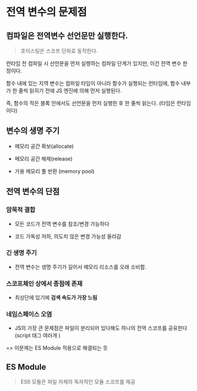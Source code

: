 # 전역 변수의 문제점

## 컴파일은 전역변수 선언문만 실행한다.

> 호이스팅은 스코프 단위로 동작한다.

런타임 전 컴파일 시 선언문을 먼저 실행하는 컴파일 단계가 있지만, 이건 전역 변수 한정이다.

함수 내에 있는 지역 변수는 컴파일 타임이 아니라 함수가 실행되는 런타임에, 함수 내부가 한 줄씩 읽히기 전에 JS 엔진에 의해 먼저 실행된다.

즉, 함수의 작은 블록 안에서도 선언문을 먼저 실행한 후 한 줄씩 읽는다. (타임은 런타임이다)


## 변수의 생명 주기

- 메모리 공간 확보(allocate)

- 메모리 공간 해제(release)

- 가용 메모리 풀 반환 (memory pool)


## 전역 변수의 단점

### 암묵적 결합

- 모든 코드가 전역 변수를 참조/변경 가능하다


- 코드 가독성 저하, 의도치 않은 변경 가능성 올라감

### 긴 생명 주기

- 전역 변수는 생명 주기가 길어서 메모리 리소스를 오래 소비함.

### 스코프체인 상에서 종점에 존재

- 최상단에 있기에 **검색 속도가 가장 느림**

### 네임스페이스 오염

- JS의 가장 큰 문제점은 파일이 분리되어 있다해도 하나의 전역 스코프를 공유한다 (script 태그 여러개 )

=> 이문제는 ES Module 적용으로 해결되는 듯

## ES Module

> ES6 모듈은 파일 자체의 독자적인 모듈 스코프를 제공


